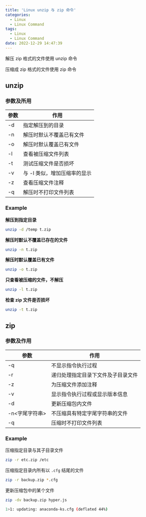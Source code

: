 ```yaml
---
title: 'Linux unzip 与 zip 命令'
categories:
  - Linux
  - Linux Command
tags:
  - Linux
  - Linux Command
date: 2022-12-29 14:47:39
---
```


解压 zip 格式的文件使用 unzip 命令

压缩成 zip 格式的文件使用 zip 命令

## unzip

### 参数及所用

| 参数 | 作用                         |
| ---- | ---------------------------- |
| -d   | 指定解压到的目录             |
| -n   | 解压时默认不覆盖已有文件     |
| -o   | 解压时默认覆盖已有文件       |
| -l   | 查看被压缩文件列表           |
| -t   | 测试压缩文件是否损坏         |
| -v   | 与 -l 类似，增加压缩率的显示 |
| -z   | 查看压缩文件注释             |
| -q   | 解压时不打印文件列表         |

### Example

**解压到指定目录**

```sh
unzip -d /temp t.zip
```



**解压时默认不覆盖已存在的文件**

```sh
unzip -n t.zip
```



**解压时默认覆盖已有文件**

```sh
unzip -o t.zip
```



**只查看被压缩的文件，不解压**

```sh
unzip -l t.zip
```



**检查 zip 文件是否损坏**

```sh
unzip -t t.zip
```



## zip

### 参数及作用

| 参数           | 作用                               |
| -------------- | ---------------------------------- |
| -q             | 不显示指令执行过程                 |
| -r             | 递归处理指定目录下文件及子目录文件 |
| -z             | 为压缩文件添加注释                 |
| -v             | 显示指令执行过程或显示版本信息     |
| -d             | 更新压缩包内文件                   |
| -n<字尾字符串> | 不压缩具有特定字尾字符串的文件     |
| -q             | 压缩时不打印文件列表               |



### Example

压缩指定目录与其子目录文件

```sh
zip -r etc.zip /etc
```



压缩指定目录内所有以 `.cfg` 结尾的文件

```sh
zip -r backup.zip *.cfg
```



更新压缩包中的某个文件

```sh
zip -dv backup.zip hyper.js

1>1: updating: anaconda-ks.cfg (deflated 44%)
```

